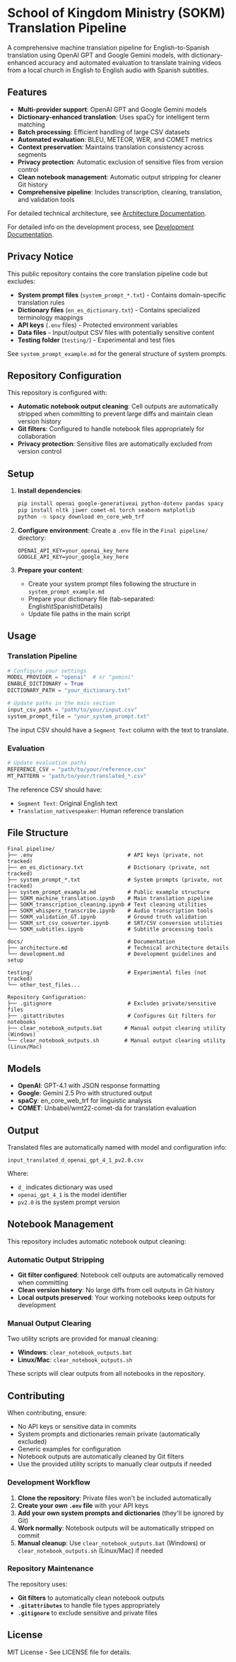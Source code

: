 # School of Kingdom Ministry (SOKM) Translation Pipeline

A comprehensive machine translation pipeline for English-to-Spanish translation using OpenAI GPT and Google Gemini models, with dictionary-enhanced accuracy and automated evaluation to translate training videos from a local church in English to English audio with Spanish subtitles.

## Features

- **Multi-provider support**: OpenAI GPT and Google Gemini models
- **Dictionary-enhanced translation**: Uses spaCy for intelligent term matching
- **Batch processing**: Efficient handling of large CSV datasets
- **Automated evaluation**: BLEU, METEOR, WER, and COMET metrics
- **Context preservation**: Maintains translation consistency across segments
- **Privacy protection**: Automatic exclusion of sensitive files from version control
- **Clean notebook management**: Automatic output stripping for cleaner Git history
- **Comprehensive pipeline**: Includes transcription, cleaning, translation, and validation tools

For detailed technical architecture, see [Architecture Documentation](docs/ARCHITECTURE.md).

For detailed info on the development process, see [Development Documentation](docs/DEVELOPMENT.md).

## Privacy Notice

This public repository contains the core translation pipeline code but excludes:

- **System prompt files** (`system_prompt_*.txt`) - Contains domain-specific translation rules
- **Dictionary files** (`en_es_dictionary.txt`) - Contains specialized terminology mappings
- **API keys** (`.env` files) - Protected environment variables
- **Data files** - Input/output CSV files with potentially sensitive content
- **Testing folder** (`testing/`) - Experimental and test files

See `system_prompt_example.md` for the general structure of system prompts.

## Repository Configuration

This repository is configured with:

- **Automatic notebook output cleaning**: Cell outputs are automatically stripped when committing to prevent large diffs and maintain clean version history
- **Git filters**: Configured to handle notebook files appropriately for collaboration
- **Privacy protection**: Sensitive files are automatically excluded from version control

## Setup

1. **Install dependencies**:

   ```bash
   pip install openai google-generativeai python-dotenv pandas spacy
   pip install nltk jiwer comet-ml torch seaborn matplotlib
   python -m spacy download en_core_web_trf
   ```

2. **Configure environment**:
   Create a `.env` file in the `Final pipeline/` directory:

   ```
   OPENAI_API_KEY=your_openai_key_here
   GOOGLE_API_KEY=your_google_key_here
   ```

3. **Prepare your content**:
   - Create your system prompt files following the structure in `system_prompt_example.md`
   - Prepare your dictionary file (tab-separated: English\tSpanish\tDetails)
   - Update file paths in the main script

## Usage

### Translation Pipeline

```python
# Configure your settings
MODEL_PROVIDER = "openai"  # or "gemini"
ENABLE_DICTIONARY = True
DICTIONARY_PATH = "your_dictionary.txt"

# Update paths in the main section
input_csv_path = "path/to/your/input.csv"
system_prompt_file = "your_system_prompt.txt"
```

The input CSV should have a `Segment Text` column with the text to translate.

### Evaluation

```python
# Update evaluation paths
REFERENCE_CSV = "path/to/your/reference.csv"
MT_PATTERN = "path/to/your/translated_*.csv"
```

The reference CSV should have:

- `Segment Text`: Original English text
- `Translation_nativespeaker`: Human reference translation

## File Structure

```
Final pipeline/
├── .env                              # API keys (private, not tracked)
├── en_es_dictionary.txt              # Dictionary (private, not tracked)
├── system_prompt_*.txt               # System prompts (private, not tracked)
├── system_prompt_example.md          # Public example structure
├── SOKM_machine_translation.ipynb    # Main translation pipeline
├── SOKM_transcription_cleaning.ipynb # Text cleaning utilities
├── SOKM_whisperx_transcribe.ipynb    # Audio transcription tools
├── SOKM_validation_GT.ipynb          # Ground truth validation
├── SOKM_srt_csv_converter.ipynb      # SRT/CSV conversion utilities
└── SOKM_subtitles.ipynb              # Subtitle processing tools

docs/                                 # Documentation
├── architecture.md                   # Technical architecture details
└── development.md                    # Development guidelines and setup

testing/                              # Experimental files (not tracked)
└── other_test_files...

Repository Configuration:
├── .gitignore                        # Excludes private/sensitive files
├── .gitattributes                    # Configures Git filters for notebooks
├── clear_notebook_outputs.bat       # Manual output clearing utility (Windows)
└── clear_notebook_outputs.sh        # Manual output clearing utility (Linux/Mac)
```

## Models

- **OpenAI**: GPT-4.1 with JSON response formatting
- **Google**: Gemini 2.5 Pro with structured output
- **spaCy**: en_core_web_trf for linguistic analysis
- **COMET**: Unbabel/wmt22-comet-da for translation evaluation

## Output

Translated files are automatically named with model and configuration info:

```
input_translated_d_openai_gpt_4_1_pv2.0.csv
```

Where:

- `d_` indicates dictionary was used
- `openai_gpt_4_1` is the model identifier
- `pv2.0` is the system prompt version

## Notebook Management

This repository includes automatic notebook output cleaning:

### Automatic Output Stripping

- **Git filter configured**: Notebook cell outputs are automatically removed when committing
- **Clean version history**: No large diffs from cell outputs in Git history
- **Local outputs preserved**: Your working notebooks keep outputs for development

### Manual Output Clearing

Two utility scripts are provided for manual cleaning:

- **Windows**: `clear_notebook_outputs.bat`
- **Linux/Mac**: `clear_notebook_outputs.sh`

These scripts will clear outputs from all notebooks in the repository.

## Contributing

When contributing, ensure:

- No API keys or sensitive data in commits
- System prompts and dictionaries remain private (automatically excluded)
- Generic examples for configuration
- Notebook outputs are automatically cleaned by Git filters
- Use the provided utility scripts to manually clear outputs if needed

### Development Workflow

1. **Clone the repository**: Private files won't be included automatically
2. **Create your own `.env` file** with your API keys
3. **Add your own system prompts and dictionaries** (they'll be ignored by Git)
4. **Work normally**: Notebook outputs will be automatically stripped on commit
5. **Manual cleanup**: Use `clear_notebook_outputs.bat` (Windows) or `clear_notebook_outputs.sh` (Linux/Mac) if needed

### Repository Maintenance

The repository uses:

- **Git filters** to automatically clean notebook outputs
- **`.gitattributes`** to handle file types appropriately
- **`.gitignore`** to exclude sensitive and private files

## License

MIT License - See LICENSE file for details.
